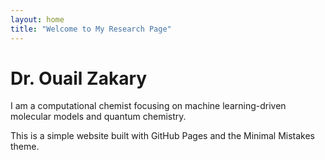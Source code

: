 ```yaml
---
layout: home
title: "Welcome to My Research Page"
---
```


# Dr. Ouail Zakary
I am a computational chemist focusing on machine learning-driven molecular models and quantum chemistry.

This is a simple website built with GitHub Pages and the Minimal Mistakes theme.
